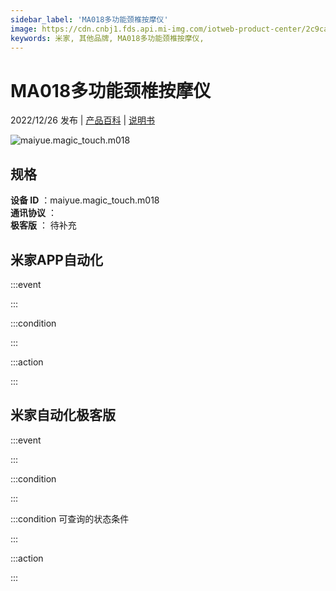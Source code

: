 ```yaml
---
sidebar_label: 'MA018多功能颈椎按摩仪'
image: https://cdn.cnbj1.fds.api.mi-img.com/iotweb-product-center/2c9ca12417143ad8a6344c2ef18270c6_1666670198058.png?GalaxyAccessKeyId=AKVGLQWBOVIRQ3XLEW&Expires=9223372036854775807&Signature=3mgCzAsIgtwAYH902UYye3rfk5w=
keywords: 米家, 其他品牌, MA018多功能颈椎按摩仪, 
---
```

# MA018多功能颈椎按摩仪

2022/12/26 发布 | [产品百科](https://home.mi.com/webapp/content/baike/product/index.html?model=maiyue.magic_touch.m018/) | [说明书](https://home.mi.com/views/introduction.html?model=maiyue.magic_touch.m018&region=cn)

![maiyue.magic_touch.m018](https://cdn.cnbj1.fds.api.mi-img.com/iotweb-product-center/2c9ca12417143ad8a6344c2ef18270c6_1666670198058.png?GalaxyAccessKeyId=AKVGLQWBOVIRQ3XLEW&Expires=9223372036854775807&Signature=3mgCzAsIgtwAYH902UYye3rfk5w=)

## 规格  
> 
**设备 ID** ：maiyue.magic_touch.m018  
**通讯协议** ：  
**极客版**  ： 待补充 


## 米家APP自动化  

:::event  

:::

:::condition  

:::

:::action   

:::

## 米家自动化极客版  

:::event  

:::

:::condition  

:::

:::condition 可查询的状态条件  

:::

:::action  

:::

        
